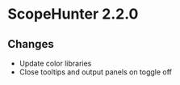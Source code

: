 # ScopeHunter 2.2.0

## Changes

- Update color libraries
- Close tooltips and output panels on toggle off
